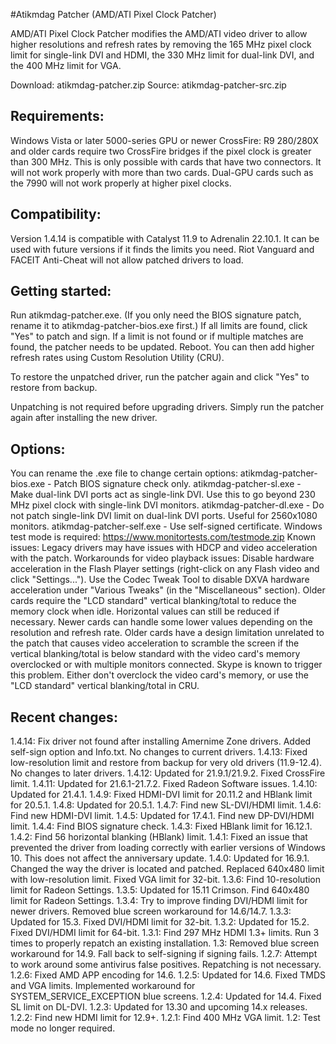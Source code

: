 #Atikmdag Patcher (AMD/ATI Pixel Clock Patcher)

AMD/ATI Pixel Clock Patcher modifies the AMD/ATI video driver to allow higher resolutions and refresh rates by removing the 165 MHz pixel clock limit for single-link DVI and HDMI, the 330 MHz limit for dual-link DVI, and the 400 MHz limit for VGA.

Download: atikmdag-patcher.zip 
Source: atikmdag-patcher-src.zip

## Requirements:
Windows Vista or later
5000-series GPU or newer
CrossFire: R9 280/280X and older cards require two CrossFire bridges if the pixel clock is greater than 300 MHz. This is only possible with cards that have two connectors. It will not work properly with more than two cards. Dual-GPU cards such as the 7990 will not work properly at higher pixel clocks.

## Compatibility:
Version 1.4.14 is compatible with Catalyst 11.9 to Adrenalin 22.10.1. It can be used with future versions if it finds the limits you need.
Riot Vanguard and FACEIT Anti-Cheat will not allow patched drivers to load.

## Getting started:
Run atikmdag-patcher.exe. (If you only need the BIOS signature patch, rename it to atikmdag-patcher-bios.exe first.)
If all limits are found, click "Yes" to patch and sign. If a limit is not found or if multiple matches are found, the patcher needs to be updated.
Reboot.
You can then add higher refresh rates using Custom Resolution Utility (CRU).

To restore the unpatched driver, run the patcher again and click "Yes" to restore from backup.

Unpatching is not required before upgrading drivers. Simply run the patcher again after installing the new driver.

## Options:

You can rename the .exe file to change certain options:
atikmdag-patcher-bios.exe - Patch BIOS signature check only.
atikmdag-patcher-sl.exe - Make dual-link DVI ports act as single-link DVI. Use this to go beyond 230 MHz pixel clock with single-link DVI monitors.
atikmdag-patcher-dl.exe - Do not patch single-link DVI limit on dual-link DVI ports. Useful for 2560x1080 monitors.
atikmdag-patcher-self.exe - Use self-signed certificate. Windows test mode is required: https://www.monitortests.com/testmode.zip
Known issues:
Legacy drivers may have issues with HDCP and video acceleration with the patch. Workarounds for video playback issues:
Disable hardware acceleration in the Flash Player settings (right-click on any Flash video and click "Settings...").
Use the Codec Tweak Tool to disable DXVA hardware acceleration under "Various Tweaks" (in the "Miscellaneous" section).
Older cards require the "LCD standard" vertical blanking/total to reduce the memory clock when idle. Horizontal values can still be reduced if necessary. Newer cards can handle some lower values depending on the resolution and refresh rate.
Older cards have a design limitation unrelated to the patch that causes video acceleration to scramble the screen if the vertical blanking/total is below standard with the video card's memory overclocked or with multiple monitors connected. Skype is known to trigger this problem. Either don't overclock the video card's memory, or use the "LCD standard" vertical blanking/total in CRU.

## Recent changes:
1.4.14: Fix driver not found after installing Amernime Zone drivers. Added self-sign option and Info.txt. No changes to current drivers.
1.4.13: Fixed low-resolution limit and restore from backup for very old drivers (11.9-12.4). No changes to later drivers.
1.4.12: Updated for 21.9.1/21.9.2. Fixed CrossFire limit.
1.4.11: Updated for 21.6.1-21.7.2. Fixed Radeon Software issues.
1.4.10: Updated for 21.4.1.
1.4.9: Fixed HDMI-DVI limit for 20.11.2 and HBlank limit for 20.5.1.
1.4.8: Updated for 20.5.1.
1.4.7: Find new SL-DVI/HDMI limit.
1.4.6: Find new HDMI-DVI limit.
1.4.5: Updated for 17.4.1. Find new DP-DVI/HDMI limit.
1.4.4: Find BIOS signature check.
1.4.3: Fixed HBlank limit for 16.12.1.
1.4.2: Find 56 horizontal blanking (HBlank) limit.
1.4.1: Fixed an issue that prevented the driver from loading correctly with earlier versions of Windows 10. This does not affect the anniversary update.
1.4.0: Updated for 16.9.1. Changed the way the driver is located and patched. Replaced 640x480 limit with low-resolution limit. Fixed VGA limit for 32-bit.
1.3.6: Find 10-resolution limit for Radeon Settings.
1.3.5: Updated for 15.11 Crimson. Find 640x480 limit for Radeon Settings.
1.3.4: Try to improve finding DVI/HDMI limit for newer drivers. Removed blue screen workaround for 14.6/14.7.
1.3.3: Updated for 15.3. Fixed DVI/HDMI limit for 32-bit.
1.3.2: Updated for 15.2. Fixed DVI/HDMI limit for 64-bit.
1.3.1: Find 297 MHz HDMI 1.3+ limits. Run 3 times to properly repatch an existing installation.
1.3: Removed blue screen workaround for 14.9. Fall back to self-signing if signing fails.
1.2.7: Attempt to work around some antivirus false positives. Repatching is not necessary.
1.2.6: Fixed AMD APP encoding for 14.6.
1.2.5: Updated for 14.6. Fixed TMDS and VGA limits. Implemented workaround for SYSTEM_SERVICE_EXCEPTION blue screens.
1.2.4: Updated for 14.4. Fixed SL limit on DL-DVI.
1.2.3: Updated for 13.30 and upcoming 14.x releases.
1.2.2: Find new HDMI limit for 12.9+.
1.2.1: Find 400 MHz VGA limit.
1.2: Test mode no longer required.
